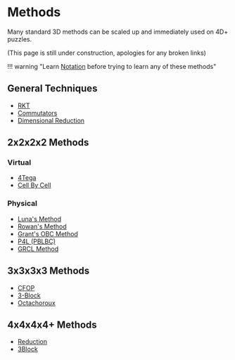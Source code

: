# Methods

Many standard 3D methods can be scaled up and immediately used on 4D+ puzzles.

(This page is still under construction, apologies for any broken links)

!!! warning "Learn [Notation](notation.md) before trying to learn any of these methods"

## General Techniques

- [RKT](rkt.md)
- [Commutators](commutators.md)
- [Dimensional Reduction](dimensional-reduction.md)

## 2x2x2x2 Methods

### Virtual

- [4Tega](4tega.md)
- [Cell By Cell](cell-by-cell.md)

### Physical

- [Luna's Method](luna.md)
- [Rowan's Method](rowan.md)
- [Grant's OBC Method](grant.md)
- [P4L (PBLBC)](p4l.md)
- [GRCL Method](grcl.md)

## 3x3x3x3 Methods

- [CFOP](cfop.md)
- [3-Block](3block.md)
- [Octachoroux](octachoroux.md)

## 4x4x4x4+ Methods

- [Reduction](big-cube-reduction.md)
- [3Block](3block.md#big-cubes)
